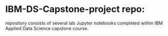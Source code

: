 # IBM-DS-Capstone-project repo:
repository consists of several lab Jupyter notebooks completed within IBM Applied Data Science capstone course.
